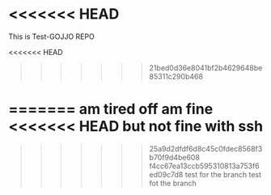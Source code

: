 <<<<<<< HEAD
=======
This is Test-GOJJO REPO

<<<<<<< HEAD
>>>>>>> 21bed0d36e8041bf2b4629648be85311c290b468

=======
am tired off
am fine
<<<<<<< HEAD
but not fine with ssh
=======
>>>>>>> 25a9d2dfdf6d8c45c0fdec8568f3b70f9d4be608
>>>>>>> f4cc67ea13ccb595310813a753f6ed09c7d8
test for the branch
test fot the branch